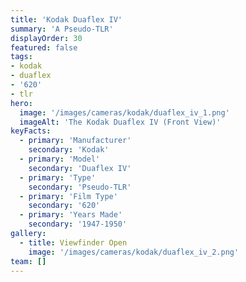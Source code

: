 ```yaml
---
title: 'Kodak Duaflex IV'
summary: 'A Pseudo-TLR'
displayOrder: 30
featured: false
tags:
- kodak
- duaflex
- '620'
- tlr
hero:
  image: '/images/cameras/kodak/duaflex_iv_1.png'
  imageAlt: 'The Kodak Duaflex IV (Front View)'
keyFacts:
  - primary: 'Manufacturer'
    secondary: 'Kodak'
  - primary: 'Model'
    secondary: 'Duaflex IV'
  - primary: 'Type'
    secondary: 'Pseudo-TLR'
  - primary: 'Film Type'
    secondary: '620'
  - primary: 'Years Made'
    secondary: '1947-1950'
gallery:
  - title: Viewfinder Open
    image: '/images/cameras/kodak/duaflex_iv_2.png'
team: []
---
```

